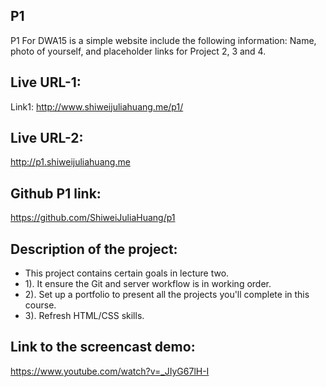 ## P1

P1 For DWA15 is a simple website include the following information:
Name, photo of yourself, and placeholder links for Project 2, 3 and 4.

## Live URL-1:
Link1:
http://www.shiweijuliahuang.me/p1/

## Live URL-2:
http://p1.shiweijuliahuang.me

## Github P1 link:
https://github.com/ShiweiJuliaHuang/p1


## Description of the project:

* This project contains certain goals in lecture two.
* 1). It ensure the Git and server workflow is in working order.
* 2). Set up a portfolio to present all the projects you'll complete in this course.
* 3). Refresh HTML/CSS skills.

## Link to the screencast demo:
https://www.youtube.com/watch?v=_JIyG67lH-I
